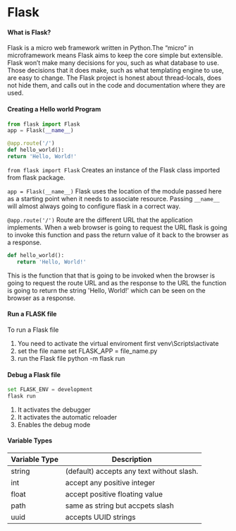 # Flask

#### What is Flask?
Flask is a micro web framework written in Python.The “micro” in microframework means 
Flask aims to keep the core simple but extensible. Flask won’t make many decisions for 
you, such as what database to use. Those decisions that it does make, such as what 
templating engine to use, are easy to change.
The Flask project is honest about thread-locals, does not hide them, and calls out in the
code and documentation where they are used.

#### Creating a Hello world Program

```python
from flask import Flask
app = Flask(__name__)

@app.route('/')
def hello_world():
return 'Hello, World!'
```

```from flask import Flask```
Creates an instance of the Flask class imported from flask package.

```app = Flask(__name__)```
Flask uses the location of the module passed here as a starting point when it needs to associate resource. Passing ```__name__``` will almost always going to configure flask in a correct way.

```@app.route('/')```
Route are the different URL that the application implements. When a web browser is going to request the URL flask is going to invoke this function and pass the return value of it back to the browser as a response.

```python
def hello_world(): 
   return 'Hello, World!'
```
This is the function that that is going to be invoked when the browser is going to request the route URL and as the response to the URL the function is going to return the string 'Hello, World!' which can be seen on the browser as a response. 

#### Run a FLASK file

To run a Flask file
1. You need to activate the virtual enviroment first
   venv\Scripts\activate
1. set the file name
   set FLASK_APP = file_name.py
1. run the Flask file
   python -m flask run

#### Debug a Flask file

```python
set FLASK_ENV = development
flask run
```

1. It activates the debugger
1. It activates the automatic reloader
1. Enables the debug mode

#### Variable Types

Variable Type | Description
--------------|-------------
string | (default) accepts any text without slash.
int | accept any positive integer
float | accept positive floating value
path | same as string but accpets slash
uuid | accepts UUID strings
